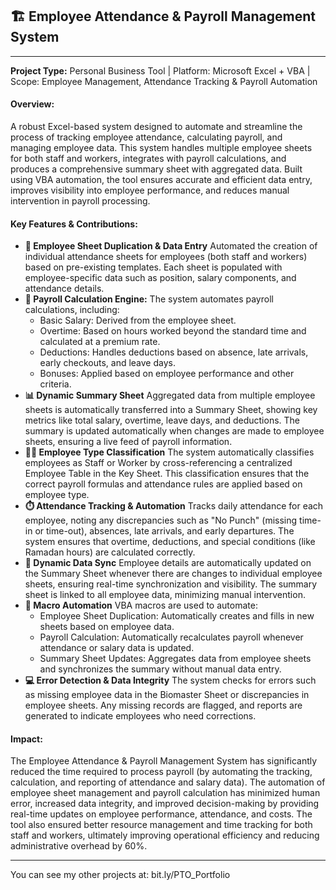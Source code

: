 ## 🏗️ Employee Attendance & Payroll Management System
---
**Project Type:** Personal Business Tool | Platform: Microsoft Excel + VBA | Scope: Employee Management, Attendance Tracking & Payroll Automation

#### Overview:
A robust Excel-based system designed to automate and streamline the process of tracking employee attendance, calculating payroll, and managing employee data. This system handles multiple employee sheets for both staff and workers, integrates with payroll calculations, and produces a comprehensive summary sheet with aggregated data. Built using VBA automation, the tool ensures accurate and efficient data entry, improves visibility into employee performance, and reduces manual intervention in payroll processing.


#### Key Features & Contributions:
* **🔄 Employee Sheet Duplication & Data Entry**
 Automated the creation of individual attendance sheets for employees (both staff and workers) based on pre-existing templates. Each sheet is populated with employee-specific data such as position, salary components, and attendance details.
* **💼 Payroll Calculation Engine:**
The system automates payroll calculations, including:
  * Basic Salary: Derived from the employee sheet.
  * Overtime: Based on hours worked beyond the standard time and calculated at a premium rate.
  * Deductions: Handles deductions based on absence, late arrivals, early checkouts, and leave days.
  * Bonuses: Applied based on employee performance and other criteria.
* **📊 Dynamic Summary Sheet**
Aggregated data from multiple employee sheets is automatically transferred into a Summary Sheet, showing key metrics like total salary, overtime, leave days, and deductions. The summary is updated automatically when changes are made to employee sheets, ensuring a live feed of payroll information.
* **🧑‍💼 Employee Type Classification**
 The system automatically classifies employees as Staff or Worker by cross-referencing a centralized Employee Table in the Key Sheet. This classification ensures that the correct payroll formulas and attendance rules are applied based on employee type.
* **⏱️ Attendance Tracking & Automation**
 Tracks daily attendance for each employee, noting any discrepancies such as "No Punch" (missing time-in or time-out), absences, late arrivals, and early departures. The system ensures that overtime, deductions, and special conditions (like Ramadan hours) are calculated correctly.
* **📅 Dynamic Data Sync**
 Employee details are automatically updated on the Summary Sheet whenever there are changes to individual employee sheets, ensuring real-time synchronization and visibility. The summary sheet is linked to all employee data, minimizing manual intervention.
* **📑 Macro Automation**
 VBA macros are used to automate:
  * Employee Sheet Duplication: Automatically creates and fills in new sheets based on employee data.
  * Payroll Calculation: Automatically recalculates payroll whenever attendance or salary data is updated.
  * Summary Sheet Updates: Aggregates data from employee sheets and synchronizes the summary without manual data entry.
* **💻 Error Detection & Data Integrity**
 The system checks for errors such as missing employee data in the Biomaster Sheet or discrepancies in employee sheets. Any missing records are flagged, and reports are generated to indicate employees who need corrections.

#### Impact:
The Employee Attendance & Payroll Management System has significantly reduced the time required to process payroll (by automating the tracking, calculation, and reporting of attendance and salary data). The automation of employee sheet management and payroll calculation has minimized human error, increased data integrity, and improved decision-making by providing real-time updates on employee performance, attendance, and costs. The tool also ensured better resource management and time tracking for both staff and workers, ultimately improving operational efficiency and reducing administrative overhead by 60%.

---

You can see my other projects at: bit.ly/PTO_Portfolio
